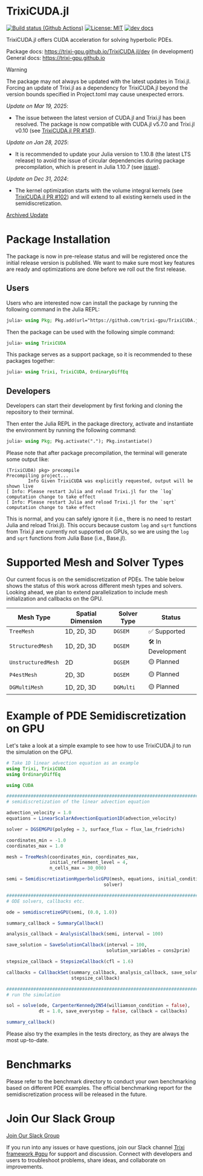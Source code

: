 # TrixiCUDA.jl

[![Build status (Github Actions)](https://github.com/trixi-gpu/TrixiCUDA.jl/workflows/CI/badge.svg)](https://github.com/trixi-gpu/TrixiCUDA.jl/actions)
[![License: MIT](https://img.shields.io/badge/License-MIT-blue.svg)](https://opensource.org/licenses/MIT)
[![dev docs](https://img.shields.io/badge/docs-dev-orange.svg)](https://trixi-gpu.github.io/TrixiCUDA.jl/dev)

TrixiCUDA.jl offers CUDA acceleration for solving hyperbolic PDEs.

Package docs: https://trixi-gpu.github.io/TrixiCUDA.jl/dev (in development) \
General docs: https://trixi-gpu.github.io

> [!WARNING]
> The package may not always be updated with the latest updates in Trixi.jl. Forcing an update of Trixi.jl as a dependency for TrixiCUDA.jl beyond the version bounds specified in Project.toml may cause unexpected errors.

*Update on Mar 19, 2025*:
- The issue between the latest version of CUDA.jl and Trixi.jl has been resolved. The package is now compatible with CUDA.jl v5.7.0 and Trixi.jl v0.10 (see [TrixiCUDA.jl PR #141](https://github.com/trixi-gpu/TrixiCUDA.jl/pull/141)).

*Update on Jan 28, 2025*:
- It is recommended to update your Julia version to 1.10.8 (the latest LTS release) to avoid the issue of circular dependencies during package precompilation, which is present in Julia 1.10.7 (see [issue](https://discourse.julialang.org/t/circular-dependency-warning/123388)).

*Update on Dec 31, 2024*:
- The kernel optimization starts with the volume integral kernels (see [TrixiCUDA.jl PR #102](https://github.com/trixi-gpu/TrixiCUDA.jl/pull/102)) and will extend to all existing kernels used in the semidiscretization.

[Archived Update](https://trixi-gpu.github.io/update/)


# Package Installation
The package is now in pre-release status and will be registered once the initial release version is published. We want to make sure most key features are ready and optimizations are done before we roll out the first release.

## Users
Users who are interested now can install the package by running the following command in the Julia REPL: 
```julia
julia> using Pkg; Pkg.add(url="https://github.com/trixi-gpu/TrixiCUDA.jl.git")
```
Then the package can be used with the following simple command:
```julia
julia> using TrixiCUDA
```
This package serves as a support package, so it is recommended to these packages together:
```julia
julia> using Trixi, TrixiCUDA, OrdinaryDiffEq
```

## Developers
Developers can start their development by first forking and cloning the repository to their terminal. 

Then enter the Julia REPL in the package directory, activate and instantiate the environment by running the following command:
```julia
julia> using Pkg; Pkg.activate("."); Pkg.instantiate()
```
Please note that after package precompilation, the terminal will generate some output like:
```
(TrixiCUDA) pkg> precompile
Precompiling project...
        Info Given TrixiCUDA was explicitly requested, output will be shown live
[ Info: Please restart Julia and reload Trixi.jl for the `log` computation change to take effect
[ Info: Please restart Julia and reload Trixi.jl for the `sqrt` computation change to take effect
```
This is normal, and you can safely ignore it (i.e., there is no need to restart Julia and reload Trixi.jl). This occurs because custom `log` and `sqrt` functions from Trixi.jl are currently not supported on GPUs, so we are using the `log` and `sqrt` functions from Julia Base (i.e., Base.jl).

# Supported Mesh and Solver Types
Our current focus is on the semidiscretization of PDEs. The table below shows the status of this work across different mesh types and solvers. Looking ahead, we plan to extend parallelization to include mesh initialization and callbacks on the GPU. 

| Mesh Type          | Spatial Dimension | Solver Type | Status         |
|--------------------|-------------------|-------------|----------------|
| `TreeMesh`         | 1D, 2D, 3D        | `DGSEM`     | ✅ Supported    |
| `StructuredMesh`   | 1D, 2D, 3D        | `DGSEM`     | 🛠️ In Development|
| `UnstructuredMesh` | 2D                | `DGSEM`     | 🟡 Planned      |
| `P4estMesh`        | 2D, 3D            | `DGSEM`     | 🟡 Planned      |
| `DGMultiMesh`      | 1D, 2D, 3D        | `DGMulti`   | 🟡 Planned      |


# Example of PDE Semidiscretization on GPU

Let's take a look at a simple example to see how to use TrixiCUDA.jl to run the simulation on the GPU.

```julia
# Take 1D linear advection equation as an example
using Trixi, TrixiCUDA
using OrdinaryDiffEq

using CUDA

###############################################################################
# semidiscretization of the linear advection equation

advection_velocity = 1.0
equations = LinearScalarAdvectionEquation1D(advection_velocity)

solver = DGSEMGPU(polydeg = 3, surface_flux = flux_lax_friedrichs)

coordinates_min = -1.0
coordinates_max = 1.0 

mesh = TreeMesh(coordinates_min, coordinates_max,
                initial_refinement_level = 4,
                n_cells_max = 30_000)

semi = SemidiscretizationHyperbolicGPU(mesh, equations, initial_condition_convergence_test,
                                    solver)

###############################################################################
# ODE solvers, callbacks etc.

ode = semidiscretizeGPU(semi, (0.0, 1.0))

summary_callback = SummaryCallback()

analysis_callback = AnalysisCallback(semi, interval = 100)

save_solution = SaveSolutionCallback(interval = 100,
                                     solution_variables = cons2prim)

stepsize_callback = StepsizeCallback(cfl = 1.6)

callbacks = CallbackSet(summary_callback, analysis_callback, save_solution,
                        stepsize_callback)

###############################################################################
# run the simulation

sol = solve(ode, CarpenterKennedy2N54(williamson_condition = false),
            dt = 1.0, save_everystep = false, callback = callbacks)

summary_callback()
```
Please also try the examples in the tests directory, as they are always the most up-to-date.

# Benchmarks
Please refer to the benchmark directory to conduct your own benchmarking based on different PDE examples. The official benchmarking report for the semidiscretization process will be released in the future.


# Join Our Slack Group

[Join Our Slack Group](https://trixi-framework.slack.com/archives/C056B6F4V47)

If you run into any issues or have questions, join our Slack channel [Trixi framework #gpu](https://trixi-framework.slack.com/archives/C056B6F4V47) for support and discussion. Connect with developers and users to troubleshoot problems, share ideas, and collaborate on improvements.
